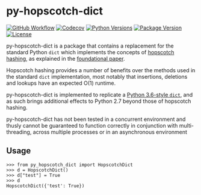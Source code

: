 py-hopscotch-dict
=================

[![GitHub Workflow](https://img.shields.io/github/workflow/status/mischif/py-hopscotch-dict/Pipeline?logo=github&style=for-the-badge)](https://github.com/mischif/py-hopscotch-dict)
[![Codecov](https://img.shields.io/codecov/c/github/mischif/py-hopscotch-dict?logo=codecov&style=for-the-badge)](https://codecov.io/gh/mischif/py-hopscotch-dict)
[![Python Versions](https://img.shields.io/pypi/pyversions/py-hopscotch-dict?style=for-the-badge)](https://pypi.org/project/py-hopscotch-dict/)
[![Package Version](https://img.shields.io/pypi/v/py-hopscotch-dict?style=for-the-badge)](https://pypi.org/project/py-hopscotch-dict/)
[![License](https://img.shields.io/pypi/l/py-hopscotch-dict?style=for-the-badge)](https://pypi.org/project/py-hopscotch-dict/)

py-hopscotch-dict is a package that contains a replacement for the standard Python `dict` which implements the concepts of [hopscotch hashing](https://en.wikipedia.org/wiki/Hopscotch_hashing), as explained in the [foundational paper](http://mcg.cs.tau.ac.il/papers/disc2008-hopscotch.pdf).

Hopscotch hashing provides a number of benefits over the methods used in the standard `dict` implementation, most notably that insertions, deletions and lookups have an expected O(1) runtime.

py-hopscotch-dict is implemented to replicate a [Python 3.6-style `dict`](https://youtu.be/npw4s1QTmPg), and as such brings additional effects to Python 2.7 beyond those of hopscotch hashing.

py-hopscotch-dict has not been tested in a concurrent environment and thusly cannot be guaranteed to function correctly in conjunction with multi-threading, across multiple processes or in an asynchronous environment

Usage
-----

	>>> from py_hopscotch_dict import HopscotchDict
	>>> d = HopscotchDict()
	>>> d["test"] = True
	>>> d
	HopscotchDict({'test': True})
